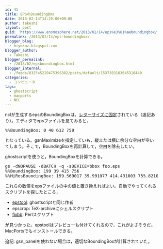 ```yaml
---
id: 41
title: EPSのBoundingBox
date: 2013-02-14T14:29:00+09:00
author: takeshi
layout: post
guid: 'https://www.enomosphere.net/2013/02/14/eps%e3%81%aeboundingbox/'
permalink: /2013/02/14/eps-boundingbox/
blogger_blog:
  - hiyokoz.blogspot.com
blogger_author:
  - Takeshi
blogger_permalink:
  - /2013/02/epsboundingbox.html
blogger_internal:
  - /feeds/832545220475396382/posts/default/1537383163645316440
categories:
  - コンピュータ
tags:
  - ghostscript
  - macports
  - NCL
---
```

nclが生成するepsのBoundingBoxは，<a href="http://www.ncl.ucar.edu/Applications/resize.shtml">レターサイズに固定</a>されている（追記あり）。<!--more-->エディタでepsファイルを見てみると，
<pre>%%BoundingBox: 0 40 612 758</pre>
となっている。gsnMaximizeを指定していも，縦または横に余分な空白が空いてしまう。そこで，BoundingBoxを再計算して，空白を除去したい。

ghostscriptを使うと，BoundingBoxを計算できる。
<pre>gs -dNOPAUSE -dBATCH -q -sDEVICE=bbox foo.eps 
%%BoundingBox: 199 39 415 756
%%HiResBoundingBox: 199.569017 39.991077 414.431003 755.821032</pre>
これらの数値をepsファイルの中の値と置き換えればよい。自動でやってくれるスクリプトを探したところ，
<ul>
 	<li><a href="http://pages.cs.wisc.edu/~ghost/gsview/epstool.htm">epstool</a>: ghostscriptと同じ作者</li>
 	<li>epscrop: TeX-archiveにシェルスクリプト</li>
 	<li><a href="http://www.scharrer-online.de/attachment/wiki/Software/Perl/fixbb/fixbb">fixbb</a>: Perlスクリプト</li>
</ul>
が見つかった。epstoolはプレビューも付けてくれるので，これがよさそうだ。MacPortsでもインストールできる。

追記: gsn_panelを使わない場合は，適切なBoundingBoxが計算されていた。